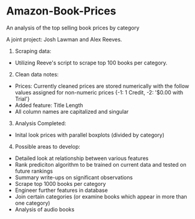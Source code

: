 # Amazon-Book-Prices
An analysis of the top selling book prices by category

A joint project: Josh Lawman and Alex Reeves.

1. Scraping data:<br>
- Utilizing Reeve's script to scrape top 100 books per category.

2. Clean data notes:
- Prices: Currently cleaned prices are stored numerically with the follow values assigned for non-numeric prices {-1: 1 Credit, -2: '$0.00 with Trial'}
- Added feature: Title Length
- All column names are capitalized and singular

3. Analysis Completed:
- Inital look prices with parallel boxplots (divided by category)

4. Possible areas to develop:
- Detailed look at relationship between various features
- Rank prediciton algorithm to be trained on current data and tested on future rankings
- Summary write-ups on significant observations
- Scrape top 1000 books per category
- Engineer further features in database
- Join certain categories (or examine books which appear in more than one category)
- Analysis of audio books